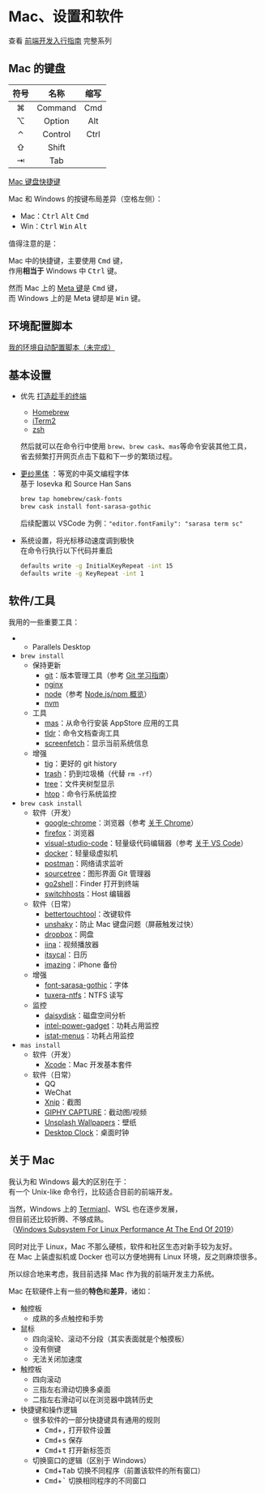 # Mac、设置和软件

查看 [前端开发入行指南](./fe-development-cookbook.md) 完整系列

## Mac 的键盘

| 符号 |  名称   | 缩写 |
| :--: | :-----: | :--: |
|  ⌘   | Command | Cmd  |
|  ⌥   | Option  | Alt  |
|  ⌃   | Control | Ctrl |
|  ⇧   |  Shift  |      |
|  ⇥   |   Tab   |      |

[Mac 键盘快捷键](https://support.apple.com/zh-cn/HT201236)

Mac 和 Windows 的按键布局差异（空格左侧）：

- Mac：<kbd>Ctrl</kbd> <kbd>Alt</kbd> <kbd>Cmd</kbd>
- Win：<kbd>Ctrl</kbd> <kbd>Win</kbd> <kbd>Alt</kbd>

值得注意的是：

Mac 中的快捷键，主要使用 <kbd>Cmd</kbd> 键，  
作用**相当于** Windows 中 <kbd>Ctrl</kbd> 键。

然而 Mac 上的 [Meta 键](https://developer.mozilla.org/zh-CN/docs/Web/API/KeyboardEvent/metaKey)是 <kbd>Cmd</kbd> 键，  
而 Windows 上的是 Meta 键却是 <kbd>Win</kbd> 键。

## 环境配置脚本

[我的环境自动配置脚本（未完成）](https://github.com/seognil/dotfiles)

## 基本设置

- 优先 [打造趁手的终端](./terminal-config.md)

  - [Homebrew](https://brew.sh/)
  - [iTerm2](https://iterm2.com/)
  - [zsh](https://github.com/ohmyzsh/ohmyzsh/wiki/Installing-ZSH#how-to-install-zsh-on-many-platforms)

  然后就可以在命令行中使用 `brew`、`brew cask`、`mas`等命令安装其他工具，  
  省去频繁打开网页点击下载和下一步的繁琐过程。

- [更纱黑体](https://github.com/be5invis/Sarasa-Gothic) ：等宽的中英文编程字体  
  基于 Iosevka 和 Source Han Sans

  ```bash
  brew tap homebrew/cask-fonts
  brew cask install font-sarasa-gothic
  ```

  后续配置以 VSCode 为例：`"editor.fontFamily": "sarasa term sc"`

- 系统设置，将光标移动速度调到极快  
  在命令行执行以下代码并重启
  ```bash
  defaults write -g InitialKeyRepeat -int 15
  defaults write -g KeyRepeat -int 1
  ```

## 软件/工具

我用的一些重要工具：

- - Parallels Desktop
- `brew install`
  - 保持更新
    - [git](./git.md)：版本管理工具（参考 [Git 学习指南](./git.md)）
    - [nginx](https://www.nginx.com/)
    - [node](./npm-overview.md)（参考 [Node.js/npm 概览](./npm-overview.md)）
    - [nvm](https://github.com/nvm-sh/nvm)
  - 工具
    - [mas](https://github.com/mas-cli/mas)：从命令行安装 AppStore 应用的工具
    - [tldr](https://github.com/tldr-pages/tldr)：命令文档查询工具
    - [screenfetch](https://github.com/KittyKatt/screenFetch)：显示当前系统信息
  - 增强
    - [tig](https://github.com/jonas/tig)：更好的 git history
    - [trash](https://github.com/sindresorhus/trash)：扔到垃圾桶（代替 `rm -rf`）
    - [tree](https://sourabhbajaj.com/mac-setup/iTerm/tree.html)：文件夹树型显示
    - [htop](https://hisham.hm/htop/)：命令行系统监控
- `brew cask install`
  - 软件（开发）
    - [google-chrome](https://www.google.com/chrome/)：浏览器（参考 [关于 Chrome](./chrome.md)）
    - [firefox](https://www.mozilla.org/en-US/firefox/)：浏览器
    - [visual-studio-code](https://code.visualstudio.com/)：轻量级代码编辑器（参考 [关于 VS Code](./vscode.md)）
    - [docker](https://www.docker.com/)：轻量级虚拟机
    - [postman](https://www.getpostman.com/)：网络请求监听
    - [sourcetree](https://www.sourcetreeapp.com/)：图形界面 Git 管理器
    - [go2shell](https://zipzapmac.com/Go2Shell)：Finder 打开到终端
    - [switchhosts](https://github.com/oldj/SwitchHosts)：Host 编辑器
  - 软件（日常）
    - [bettertouchtool](https://folivora.ai/)：改键软件
    - [unshaky](https://github.com/aahung/Unshaky)：防止 Mac 键盘问题（屏蔽触发过快）
    - [dropbox](https://www.dropbox.com/)：网盘
    - [iina](https://iina.io/)：视频播放器
    - [itsycal](https://www.mowglii.com/itsycal/)：日历
    - [imazing](https://imazing.com/)：iPhone 备份
  - 增强
    - [font-sarasa-gothic](https://github.com/be5invis/Sarasa-Gothic)：字体
    - [tuxera-ntfs](https://www.tuxera.com/products/tuxera-ntfs-for-mac/)：NTFS 读写
  - 监控
    - [daisydisk](https://daisydiskapp.com/)：磁盘空间分析
    - [intel-power-gadget](https://software.intel.com/en-us/articles/intel-power-gadget)：功耗占用监控
    - [istat-menus](https://bjango.com/mac/istatmenus/)：功耗占用监控
- `mas install`
  - 软件（开发）
    - [Xcode](https://developer.apple.com/xcode/)：Mac 开发基本套件
  - 软件（日常）
    - QQ
    - WeChat
    - [Xnip](https://xnipapp.com/)：截图
    - [GIPHY CAPTURE](https://giphy.com/apps/giphycapture)：截动图/视频
    - [Unsplash Wallpapers](https://apps.apple.com/us/app/unsplash-wallpapers/id1284863847?mt=12)：壁纸
    - [Desktop Clock](https://apps.apple.com/us/app/desktop-clock-live/id894760156?mt=12)：桌面时钟

## 关于 Mac

我认为和 Windows 最大的区别在于：  
有一个 Unix-like 命令行，比较适合目前的前端开发。

当然，Windows 上的 [Termianl](https://github.com/microsoft/terminal)、WSL 也在逐步发展，  
但目前还比较折腾、不够成熟。  
（[Windows Subsystem For Linux Performance At The End Of 2019](https://www.phoronix.com/scan.php?page=article&item=wsl-windows-eo2019&num=2)）

同时对比于 Linux，Mac 不那么硬核，软件和社区生态对新手较为友好。  
在 Mac 上装虚拟机或 Docker 也可以方便地拥有 Linux 环境，反之则麻烦很多。

所以综合地来考虑，我目前选择 Mac 作为我的前端开发主力系统。

Mac 在软硬件上有一些的**特色**和**差异**，诸如：

- 触控板
  - 成熟的多点触控和手势
- 鼠标
  - 四向滚轮、滚动不分段（其实表面就是个触摸板）
  - 没有侧键
  - 无法关闭加速度
- 触控板
  - 四向滚动
  - 三指左右滑动切换多桌面
  - 二指左右滑动可以在浏览器中跳转历史
- 快捷键和操作逻辑
  - 很多软件的一部分快捷键具有通用的规则
    - <kbd>Cmd</kbd>+<kbd>,</kbd> 打开软件设置
    - <kbd>Cmd</kbd>+<kbd>s</kbd> 保存
    - <kbd>Cmd</kbd>+<kbd>t</kbd> 打开新标签页
  - 切换窗口的逻辑（区别于 Windows）
    - <kbd>Cmd</kbd>+<kbd>Tab</kbd> 切换不同程序（前置该软件的所有窗口）
    - <kbd>Cmd</kbd>+<kbd>`</kbd> 切换相同程序的不同窗口
